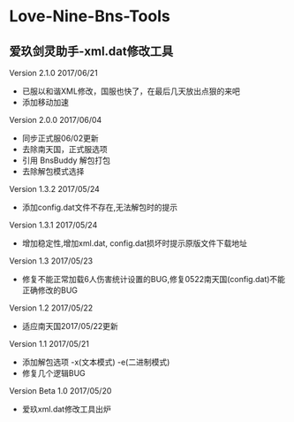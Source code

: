 # Love-Nine-Bns-Tools
爱玖剑灵助手-xml.dat修改工具
---
Version 2.1.0 2017/06/21
+ 已服以和谐XML修改，国服也快了，在最后几天放出点狠的来吧
+ 添加移动加速

Version 2.0.0 2017/06/04
+ 同步正式服06/02更新
+ 去除南天国，正式服选项
+ 引用 BnsBuddy 解包打包
+ 去除解包模式选择

Version 1.3.2 2017/05/24
+ 添加config.dat文件不存在,无法解包时的提示

Version 1.3.1 2017/05/24
+ 增加稳定性,增加xml.dat, config.dat损坏时提示原版文件下载地址

Version 1.3 2017/05/23
+ 修复不能正常加载6人伤害统计设置的BUG,修复0522南天国(config.dat)不能正确修改的BUG

Version 1.2 2017/05/22
+ 适应南天国2017/05/22更新

Version 1.1 2017/05/21
+ 添加解包选项 -x(文本模式) -e(二进制模式)
+ 修复几个逻辑BUG

Version Beta 1.0 2017/05/20
+ 爱玖xml.dat修改工具出炉